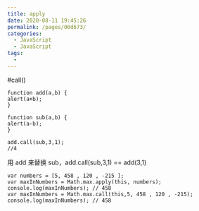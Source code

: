 ```yaml
---
title: apply
date: 2020-08-11 19:45:26
permalink: /pages/00d673/
categories: 
  - JavaScript
  - JavaScript
tags: 
  - 
---
```


#call()



```
function add(a,b) {
alert(a+b);
}

function sub(a,b) {
alert(a-b);
}

add.call(sub,3,1);
//4
```

用 add 来替换 sub，add.call(sub,3,1) == add(3,1)


```
var numbers = [5, 458 , 120 , -215 ];
var maxInNumbers = Math.max.apply(this, numbers);
console.log(maxInNumbers); // 458
var maxInNumbers = Math.max.call(this,5, 458 , 120 , -215); 
console.log(maxInNumbers); // 458
```
